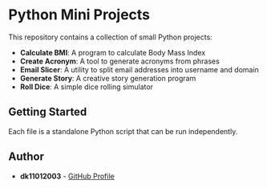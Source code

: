 # Python Mini Projects

This repository contains a collection of small Python projects:

* **Calculate BMI**: A program to calculate Body Mass Index
* **Create Acronym**: A tool to generate acronyms from phrases
* **Email Slicer**: A utility to split email addresses into username and domain
* **Generate Story**: A creative story generation program
* **Roll Dice**: A simple dice rolling simulator

## Getting Started

Each file is a standalone Python script that can be run independently.

## Author

* **dk11012003** - [GitHub Profile](https://github.com/dk11012003)
